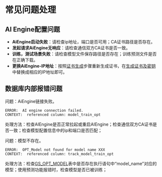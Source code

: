 # 常见问题处理<a name="ZH-CN_TOPIC_0289900328"></a>

## AI Engine配置问题<a name="zh-cn_topic_0283136830_section1880210558527"></a>

-   **AiEngine启动失败**：请检查ip地址，端口是否可用；CA证书路径是否存在。
-   **发起请求AiEngine无响应**：请检查通信双方CA证书是否一致。
-   **训练，测试场景失败**：请检查模型文件保存路径是否存在；训练预测文件是否在正确下载。
-   **更换AiEngine-IP地址**：按照[证书生成](证书生成.md#zh-cn_topic_0283136738_section2571634396)步骤重新生成证书，在[生成证书及密钥](证书生成.md#zh-cn_topic_0283136738_li1783847165213)中替换成相应的IP地址即可。

## 数据库内部报错问题<a name="zh-cn_topic_0283136830_section11328131115316"></a>

问题：AiEngine链接失败。

```
ERROR:  AI engine connection failed.
CONTEXT:  referenced column: model_train_opt
```

处理方法：检查AIEngine是否正常拉起或重启AIEngine；检查通信双方CA证书是否一致；检查模型配置信息中的ip和端口是否匹配；

问题：模型不存在。

```
ERROR:  OPT_Model not found for model name XXX
CONTEXT:  referenced column: track_model_train_opt
```

处理方法：检查[GS\_OPT\_MODEL](GS_OPT_MODEL.md)表中是否存在执行语句中“model\_name”对应的模型；使用预测功能报错时，检查模型是否已被训练；

